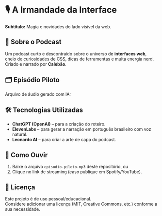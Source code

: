 # 🎙️ A Irmandade da Interface
**Subtítulo:** Magia e novidades do lado visível da web.

## 🧙 Sobre o Podcast
Um podcast curto e descontraído sobre o universo de **interfaces web**, cheio de curiosidades de CSS, dicas de ferramentas e muita energia nerd.  
Criado e narrado por **Calebão**.

## 🗂️ Episódio Piloto
Arquivo de áudio gerado com IA: 


## 🛠️ Tecnologias Utilizadas
- **ChatGPT (OpenAI)** – para a criação do roteiro.  
- **ElevenLabs** – para gerar a narração em português brasileiro com voz natural.  
- **Leonardo AI** – para criar a arte de capa do podcast.

## 🚀 Como Ouvir
1. Baixe o arquivo `episodio-piloto.mp3` deste repositório, ou  
2. Clique no link de streaming (caso publique em Spotify/YouTube).

## 📜 Licença
Este projeto é de uso pessoal/educacional.  
Considere adicionar uma licença (MIT, Creative Commons, etc.) conforme a sua necessidade.
